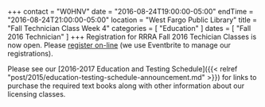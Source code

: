 +++
contact = "W0HNV"
date = "2016-08-24T19:00:00-05:00"
endTime = "2016-08-24T21:00:00-05:00"
location = "West Fargo Public Library"
title = "Fall Technician Class Week 4"
categories = [ "Education" ]
dates = [ "Fall 2016 Technician" ]
+++
Registration for RRRA Fall 2016 Techician Classes is now open. Please [register on-line](https://www.eventbrite.com/e/fcc-ham-radio-license-class-tickets-26316726036) (we use Eventbrite to manage our registrations). 

Please see our [2016-2017 Education and Testing Schedule]({{< relref "post/2015/education-testing-schedule-announcement.md" >}}) for links to purchase the required text books along with other information about our licensing classes.
